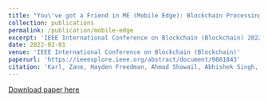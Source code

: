 ```yaml
---
title: "You\'ve got a Friend in ME (Mobile Edge): Blockchain Processing with Cloud Node Backup."
collection: publications
permalink: /publication/mobile-edge
excerpt: 'IEEE International Conference on Blockchain (Blockchain) 2022'
date: 2022-02-01
venue: 'IEEE International Conference on Blockchain (Blockchain)'
paperurl: 'https://ieeexplore.ieee.org/abstract/document/9881843'
citation: 'Karl, Zane, Hayden Freedman, Ahmad Showail, Abhishek Singh, Samaa Gazzaz, and Faisal Nawab. "You\'ve got a Friend in ME (Mobile Edge): Blockchain Processing with Cloud Node Backup." In 2022 IEEE International Conference on Blockchain (Blockchain), pp. 392-397. IEEE, 2022.'
---
```



[Download paper here](https://ieeexplore.ieee.org/abstract/document/9881843)




